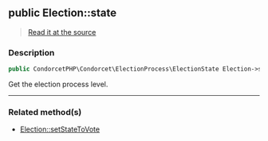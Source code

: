 ## public Election::state

> [Read it at the source](https://github.com/julien-boudry/Condorcet/blob/master/src/Election.php#L25)

### Description    

```php
public CondorcetPHP\Condorcet\ElectionProcess\ElectionState Election->state 
```

Get the election process level.
    
---------------------------------------

### Related method(s)      

* [Election::setStateToVote](/Docs/api-reference/Election%20Class/Election--setStateToVote.md)    
